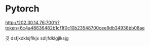 # Pytorch
http://202.30.14.76:7001/?token=6c4a48636482b1cf1f0c10b23548700cee9db34938bb08ae

깃 
dsfjkdklsjflkjx
sdljfdklgjlksjg

